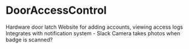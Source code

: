 # DoorAccessControl

Hardware door latch 
Website for adding accounts, viewing access logs 
Integrates with notification system - Slack
Camera takes photos when badge is scanned?
